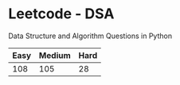 # Leetcode - DSA

Data Structure and Algorithm Questions in Python

| Easy   |  Medium  | Hard |
|--------|----------|------|
|   108  |    105   |  28  |
